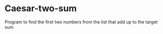 # Caesar-two-sum
Program to find the first two numbers from the list that add up to the target sum 
